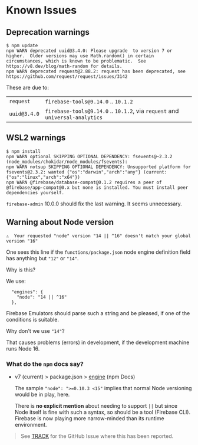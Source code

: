 # Known Issues

## Deprecation warnings

```
$ npm update
npm WARN deprecated uuid@3.4.0: Please upgrade  to version 7 or higher.  Older versions may use Math.random() in certain circumstances, which is known to be problematic.  See https://v8.dev/blog/math-random for details.
npm WARN deprecated request@2.88.2: request has been deprecated, see https://github.com/request/request/issues/3142
```

These are due to:

|||
|---|---|
|`request`|`firebase-tools@9.14.0` .. `10.1.2`|
|`uuid@3.4.0`|`firebase-tools@9.14.0` .. `10.1.2`, via `request` and `universal-analytics`|

## WSL2 warnings

```
$ npm install
npm WARN optional SKIPPING OPTIONAL DEPENDENCY: fsevents@~2.3.2 (node_modules/chokidar/node_modules/fsevents):
npm WARN notsup SKIPPING OPTIONAL DEPENDENCY: Unsupported platform for fsevents@2.3.2: wanted {"os":"darwin","arch":"any"} (current: {"os":"linux","arch":"x64"})
npm WARN @firebase/database-compat@0.1.2 requires a peer of @firebase/app-compat@0.x but none is installed. You must install peer dependencies yourself.
```

`firebase-admin` 10.0.0 should fix the last warning. It seems unnecessary.


## Warning about Node version

```
⚠  Your requested "node" version "14 || ^16" doesn't match your global version "16"
```

One sees this line if the `functions/package.json` node engine definition field has anything but `"12"` or `"14"`.

Why is this?

We use:

```
  "engines": {
    "node": "14 || ^16"
  },
```

Firebase Emulators should parse such a string and be pleased, if one of the conditions is suitable.

Why don't we use `"14"`?

That causes problems (errors) in development, if the development machine runs Node 16.

### What do the `npm` docs say?

- v7 (current) > package.json > [engine](https://docs.npmjs.com/cli/v7/configuring-npm/package-json#engines) (npm Docs)

   The sample `"node": ">=0.10.3 <15"` implies that normal Node versioning would be in play, here.

   There is **no explicit mention** about needing to support `||` but since Node itself is fine with such a syntax, so should be a tool (Firebase CLI). Firebase is now playing more narrow-minded than its runtime environment.

>See [TRACK](TRACK.md) for the GitHub Issue where this has been reported.
